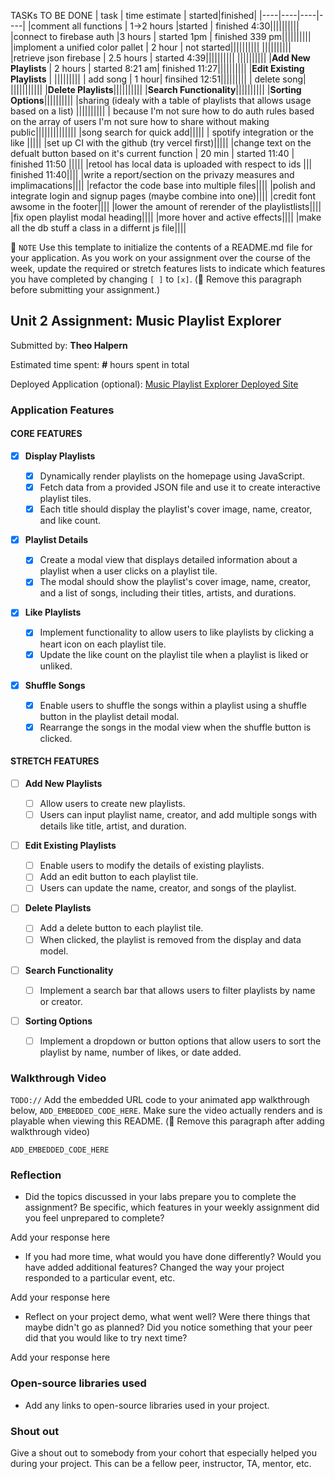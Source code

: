 TASKs TO BE DONE
| task | time estimate | started|finished|
|----|----|----|----|
|comment all functions | 1->2 hours |started | finished 4:30||||||||||
|connect to firebase auth |3 hours | started 1pm | finished 339 pm||||||||||
|imploment a unified color pallet | 2 hour | not started||||||||||
||||||||||
|retrieve json firebase | 2.5 hours | started 4:39||||||||||
||||||||||
|**Add New Playlists** | 2 hours | started 8:21 am| finished 11:27||||||||||
|**Edit Existing Playlists** |  |||||||||
| add song | 1 hour| finsihed 12:51|||||||||
| delete song| |||||||||||
|**Delete Playlists**||||||||||
|**Search Functionality**||||||||||
|**Sorting Options**||||||||||
|sharing (idealy with a table of playlists that allows usage based on a list) ||||||||||
| because I'm not sure how to do auth rules based on the array of users I'm not sure how to share without making public||||||||||||||
|song search for quick add|||||
| spotify integration or the like |||||
|set up CI with the github (try vercel first)|||||
|change text on the defualt button based on it's current function | 20 min | started 11:40 | finished 11:50 |||||
|retool has local data is uploaded with respect to ids ||| finished 11:40||||
|write a report/section on the privazy measures and implimacations||||
|refactor the code base into multiple files||||
|polish and integrate login and signup pages (maybe combine into one)||||
|credit font awsome in the footer||||
|lower the amount of rerender of the playlistlists||||
|fix open playlist modal heading||||
|more hover and active effects||||
|make all the db stuff a class in a differnt js file||||

📝 `NOTE` Use this template to initialize the contents of a README.md file for your application. As you work on your assignment over the course of the week, update the required or stretch features lists to indicate which features you have completed by changing `[ ]` to `[x]`. (🚫 Remove this paragraph before submitting your assignment.)

## Unit 2 Assignment: Music Playlist Explorer

Submitted by: **Theo Halpern**

Estimated time spent: **#** hours spent in total

Deployed Application (optional): [Music Playlist Explorer Deployed Site](ADD_LINK_HERE)

### Application Features

#### CORE FEATURES

-   [x] **Display Playlists**

    -   [x] Dynamically render playlists on the homepage using JavaScript.
    -   [x] Fetch data from a provided JSON file and use it to create interactive playlist tiles.
    -   [x] Each title should display the playlist's cover image, name, creator, and like count.

-   [x] **Playlist Details**

    -   [x] Create a modal view that displays detailed information about a playlist when a user clicks on a playlist tile.
    -   [x] The modal should show the playlist's cover image, name, creator, and a list of songs, including their titles, artists, and durations.

-   [x] **Like Playlists**

    -   [x] Implement functionality to allow users to like playlists by clicking a heart icon on each playlist tile.
    -   [x] Update the like count on the playlist tile when a playlist is liked or unliked.

-   [x] **Shuffle Songs**
    -   [x] Enable users to shuffle the songs within a playlist using a shuffle button in the playlist detail modal.
    -   [x] Rearrange the songs in the modal view when the shuffle button is clicked.

#### STRETCH FEATURES

-   [ ] **Add New Playlists**

    -   [ ] Allow users to create new playlists.
    -   [ ] Users can input playlist name, creator, and add multiple songs with details like title, artist, and duration.

-   [ ] **Edit Existing Playlists**

    -   [ ] Enable users to modify the details of existing playlists.
    -   [ ] Add an edit button to each playlist tile.
    -   [ ] Users can update the name, creator, and songs of the playlist.

-   [ ] **Delete Playlists**

    -   [ ] Add a delete button to each playlist tile.
    -   [ ] When clicked, the playlist is removed from the display and data model.

-   [ ] **Search Functionality**

    -   [ ] Implement a search bar that allows users to filter playlists by name or creator.

-   [ ] **Sorting Options**
    -   [ ] Implement a dropdown or button options that allow users to sort the playlist by name, number of likes, or date added.

### Walkthrough Video

`TODO://` Add the embedded URL code to your animated app walkthrough below, `ADD_EMBEDDED_CODE_HERE`. Make sure the video actually renders and is playable when viewing this README. (🚫 Remove this paragraph after adding walkthrough video)

`ADD_EMBEDDED_CODE_HERE`

### Reflection

-   Did the topics discussed in your labs prepare you to complete the assignment? Be specific, which features in your weekly assignment did you feel unprepared to complete?

Add your response here

-   If you had more time, what would you have done differently? Would you have added additional features? Changed the way your project responded to a particular event, etc.

Add your response here

-   Reflect on your project demo, what went well? Were there things that maybe didn't go as planned? Did you notice something that your peer did that you would like to try next time?

Add your response here

### Open-source libraries used

-   Add any links to open-source libraries used in your project.

### Shout out

Give a shout out to somebody from your cohort that especially helped you during your project. This can be a fellow peer, instructor, TA, mentor, etc.
